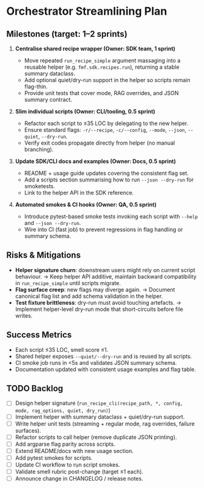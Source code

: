 # Orchestrator Streamlining Plan

## Milestones (target: 1–2 sprints)

1. **Centralise shared recipe wrapper (Owner: SDK team, 1 sprint)**  
   - Move repeated `run_recipe_simple` argument massaging into a reusable helper (e.g. `fmf.sdk.recipes.run`), returning a stable summary dataclass.  
   - Add optional quiet/dry-run support in the helper so scripts remain flag-thin.  
   - Provide unit tests that cover mode, RAG overrides, and JSON summary contract.

2. **Slim individual scripts (Owner: CLI/tooling, 0.5 sprint)**  
   - Refactor each script to ≤35 LOC by delegating to the new helper.  
   - Ensure standard flags: `-r/--recipe`, `-c/--config`, `--mode`, `--json`, `--quiet`, `--dry-run`.  
   - Verify exit codes propagate directly from helper (no manual branching).

3. **Update SDK/CLI docs and examples (Owner: Docs, 0.5 sprint)**  
   - README + usage guide updates covering the consistent flag set.  
   - Add a scripts section summarising how to run `--json --dry-run` for smoketests.  
   - Link to the helper API in the SDK reference.

4. **Automated smokes & CI hooks (Owner: QA, 0.5 sprint)**  
   - Introduce pytest-based smoke tests invoking each script with `--help` and `--json --dry-run`.  
   - Wire into CI (fast job) to prevent regressions in flag handling or summary schema.

## Risks & Mitigations
- **Helper signature churn**: downstream users might rely on current script behaviour. → Keep helper API additive, maintain backward compatibility in `run_recipe_simple` until scripts migrate.  
- **Flag surface creep**: new flags may diverge again. → Document canonical flag list and add schema validation in the helper.  
- **Test fixture brittleness**: dry-run must avoid touching artefacts. → Implement helper-level dry-run mode that short-circuits before file writes.

## Success Metrics
- Each script ≤35 LOC, smell score ≤1.  
- Shared helper exposes `--quiet/--dry-run` and is reused by all scripts.  
- CI smoke job runs in <5s and validates JSON summary schema.  
- Documentation updated with consistent usage examples and flag table.

## TODO Backlog
- [ ] Design helper signature (`run_recipe_cli(recipe_path, *, config, mode, rag_options, quiet, dry_run)`)
- [ ] Implement helper with summary dataclass + quiet/dry-run support.
- [ ] Write helper unit tests (streaming + regular mode, rag overrides, failure surfaces).
- [ ] Refactor scripts to call helper (remove duplicate JSON printing).  
- [ ] Add argparse flag parity across scripts.
- [ ] Extend README/docs with new usage section.  
- [ ] Add pytest smokes for scripts.  
- [ ] Update CI workflow to run script smokes.  
- [ ] Validate smell rubric post-change (target ≤1 each).  
- [ ] Announce change in CHANGELOG / release notes.
